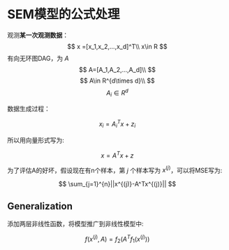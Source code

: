 # SEM模型的公式处理

观测**某一次观测数据**：
$$
x =[x_1,x_2,...,x_d]^T\\
x\in R
$$
有向无环图DAG，为 $A$
$$
A=[A_1,A_2,...,A_d]\\
$$
$$
A\in R^{d\times d}\\
$$
$$
A_i \in R^d
$$

数据生成过程：

$$
x_i=A_i^Tx+z_i
$$

所以用向量形式写为:

$$
x=A^Tx+z
$$

为了评估A的好坏，假设现在有n个样本，第 $j$ 个样本写为 $x^{(j)}$，可以将MSE写为:

$$
\sum_{j=1}^{n}||x^{(j)}-A^Tx^{(j)}||
$$

## Generalization

添加两层非线性函数，将模型推广到非线性模型中:

$$
f(x^{(j)},A)=f_2(A^Tf_1(x^{(j)}))
$$
